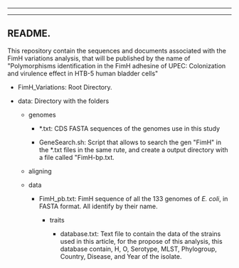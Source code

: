------------------------------------------------------------------------

------------------------------------------------------------------------

## README.

This repository contain the sequences and documents associated with the FimH variations analysis, that will be published by the name of "Polymorphisms identification in the FimH adhesine of UPEC: Colonization and virulence effect in HTB-5 human bladder cells"

-   FimH_Variations: Root Directory.

-   data: Directory with the folders

    -   genomes

        -   \*.txt: CDS FASTA sequences of the genomes use in this study

        -   GeneSearch.sh: Script that allows to search the gen "FimH" in the \*.txt files in the same rute, and create a output directory with a file called "FimH-bp.txt.

    -   aligning

    -   data

        -   FimH_pb.txt: FimH sequence of all the 133 genomes of *E. coli*, in FASTA format. All identify by their name.

            -   traits

                -   database.txt: Text file to contain the data of the strains used in this article, for the propose of this analysis, this database contain, H, O, Serotype, MLST, Phylogroup, Country, Disease, and Year of the isolate.
